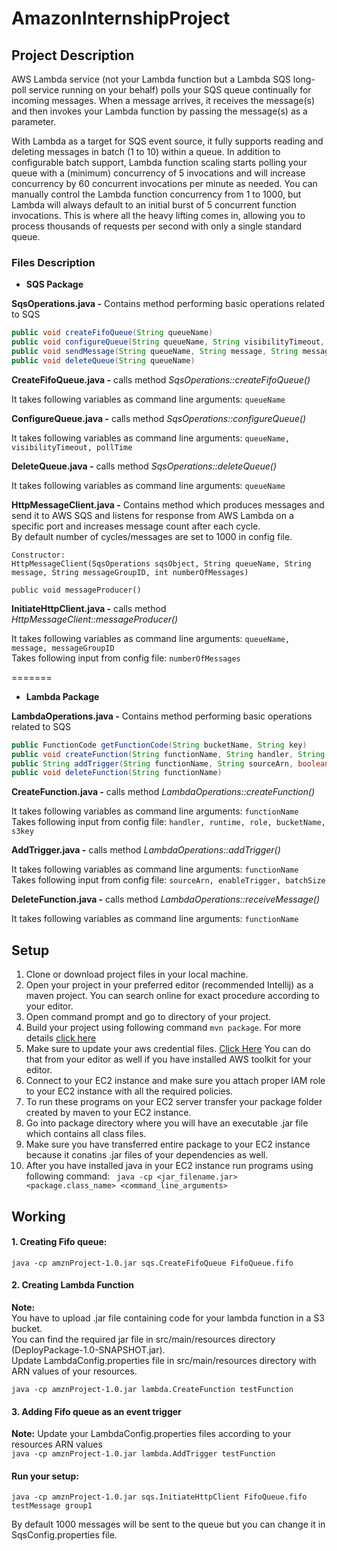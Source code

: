 # AmazonInternshipProject

## Project Description
AWS Lambda service (not your Lambda function but a Lambda SQS long-poll service running on your behalf) polls your SQS queue continually for incoming messages. When a message arrives, it receives the message(s) and then invokes your Lambda function by passing the message(s) as a parameter.

With Lambda as a target for SQS event source, it fully supports reading and deleting messages in batch (1 to 10) within a queue. In addition to configurable batch support, Lambda function scaling starts polling your queue with a (minimum) concurrency of 5 invocations and will increase concurrency by 60 concurrent invocations per minute as needed. You can manually control the Lambda function concurrency from 1 to 1000, but Lambda will always default to an initial burst of 5 concurrent function invocations. This is where all the heavy lifting comes in, allowing you to process thousands of requests per second with only a single standard queue.

### Files Description

- **SQS Package**

**SqsOperations.java -** Contains method performing basic operations related to SQS
```java
public void createFifoQueue(String queueName)
public void configureQueue(String queueName, String visibilityTimeout, String pollTime)
public void sendMessage(String queueName, String message, String messageGroupID)
public void deleteQueue(String queueName)
```

**CreateFifoQueue.java -** calls method *SqsOperations::createFifoQueue()*

It takes following variables as command line arguments: ```queueName```

**ConfigureQueue.java -** calls method *SqsOperations::configureQueue()*

It takes following variables as command line arguments: ```queueName, visibilityTimeout, pollTime```

**DeleteQueue.java -** calls method *SqsOperations::deleteQueue()*

It takes following variables as command line arguments: ```queueName```

**HttpMessageClient.java -** Contains method which produces messages and send it to AWS SQS and listens for response from AWS Lambda on a specific port and increases message count after each cycle.  
By default number of cycles/messages are set to 1000 in config file.
 
```
Constructor:
HttpMessageClient(SqsOperations sqsObject, String queueName, String message, String messageGroupID, int numberOfMessages)

public void messageProducer()
```

**InitiateHttpClient.java -** calls method *HttpMessageClient::messageProducer()*

It takes following variables as command line arguments: ```queueName, message, messageGroupID```   
Takes following input from config file: ```numberOfMessages```

=======
- **Lambda Package**

**LambdaOperations.java -** Contains method performing basic operations related to SQS
```java
public FunctionCode getFunctionCode(String bucketName, String key)
public void createFunction(String functionName, String handler, String runtime, String role, FunctionCode functionCode)
public String addTrigger(String functionName, String sourceArn, boolean enableTrigger, int messagePollingLimit)
public void deleteFunction(String functionName)
```

**CreateFunction.java -** calls method *LambdaOperations::createFunction()*

It takes following variables as command line arguments: ```functionName```  
Takes following input from config file: ```handler, runtime, role, bucketName, s3key```

**AddTrigger.java -** calls method *LambdaOperations::addTrigger()*

It takes following variables as command line arguments: ```functionName```  
Takes following input from config file: ```sourceArn, enableTrigger, batchSize```

**DeleteFunction.java -** calls method *LambdaOperations::receiveMessage()*

It takes following variables as command line arguments: ```functionName```

## Setup

1. Clone or download project files in your local machine.
2. Open your project in your preferred editor (recommended Intellij) as a maven project. You can search online for exact procedure according to your editor.
3. Open command prompt and go to directory of your project.
4. Build your project using following command ```mvn package```. For more details [click here](https://maven.apache.org/users/index.html "click here")
5. Make sure to update your aws credential files.  [Click Here](https://docs.aws.amazon.com/cli/latest/userguide/cli-configure-files.html "Click Here") You can do that from your editor as well if you have installed AWS toolkit for your editor.
6. Connect to your EC2 instance and make sure you attach proper IAM role to your EC2 instance with all the required policies.
6. To run these programs on your EC2 server transfer your package folder created by maven to your EC2 instance.
7. Go into package directory where you will have an executable .jar file which contains all class files.
8. Make sure you have transferred entire package to your EC2 instance because it conatins .jar files of your dependencies as well.
9. After you have installed java in your EC2 instance run programs using following command: ``` java -cp <jar_filename.jar> <package.class_name> <command_line_arguments>```

## Working

#### 1. Creating Fifo queue:  
```java -cp amznProject-1.0.jar sqs.CreateFifoQueue FifoQueue.fifo```

#### 2. Creating Lambda Function  
**Note:**  
You have to upload .jar file containing code for your lambda function in a S3 bucket.  
You can find the required jar file in src/main/resources directory (DeployPackage-1.0-SNAPSHOT.jar).  
Update LambdaConfig.properties file in src/main/resources directory with ARN values of your resources.
     
```java -cp amznProject-1.0.jar lambda.CreateFunction testFunction```

#### 3. Adding Fifo queue as an event trigger  
**Note:** Update your LambdaConfig.properties files according to your resources ARN values  
```java -cp amznProject-1.0.jar lambda.AddTrigger testFunction```

#### Run your setup:  
```java -cp amznProject-1.0.jar sqs.InitiateHttpClient FifoQueue.fifo testMessage group1```

By default 1000 messages will be sent to the queue but you can change it in SqsConfig.properties file.
